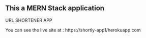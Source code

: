 ## This a MERN Stack application

URL SHORTENER APP

You can see the live site at : https://shortly-app1/herokuapp.com